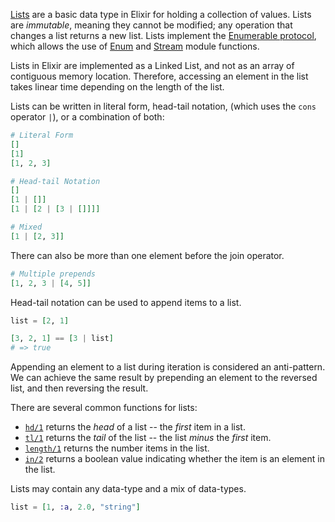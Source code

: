 [Lists][list] are a basic data type in Elixir for holding a collection of values. Lists are _immutable_, meaning they cannot be modified; any operation that changes a list returns a new list. Lists implement the [Enumerable protocol][enum-protocol], which allows the use of [Enum][enum] and [Stream][stream] module functions.

Lists in Elixir are implemented as a Linked List, and not as an array of contiguous memory location. Therefore, accessing an element in the list takes linear time depending on the length of the list.

Lists can be written in literal form, head-tail notation, (which uses the `cons` operator `|`), or a combination of both:

```elixir
# Literal Form
[]
[1]
[1, 2, 3]

# Head-tail Notation
[]
[1 | []]
[1 | [2 | [3 | []]]]

# Mixed
[1 | [2, 3]]
```

There can also be more than one element before the join operator.

```elixir
# Multiple prepends
[1, 2, 3 | [4, 5]]
```

Head-tail notation can be used to append items to a list.

```elixir
list = [2, 1]

[3, 2, 1] == [3 | list]
# => true
```

Appending an element to a list during iteration is considered an anti-pattern. We can achieve the same result by prepending an element to the reversed list, and then reversing the result.

There are several common functions for lists:

- [`hd/1`][hd] returns the _head_ of a list -- the _first_ item in a list.
- [`tl/1`][tl] returns the _tail_ of the list -- the list _minus_ the _first_ item.
- [`length/1`][length] returns the number items in the list.
- [`in/2`][in] returns a boolean value indicating whether the item is an element in the list.

Lists may contain any data-type and a mix of data-types.

```elixir
list = [1, :a, 2.0, "string"]
```

[enum]: https://hexdocs.pm/elixir/Enum.html
[enum-protocol]: https://hexdocs.pm/elixir/Enumerable.html
[hd]: https://hexdocs.pm/elixir/Kernel.html#hd/1
[in]: https://hexdocs.pm/elixir/Kernel.html#in/2
[length]: https://hexdocs.pm/elixir/Kernel.html#length/1
[list]: https://hexdocs.pm/elixir/List.html
[stream]: https://hexdocs.pm/elixir/Stream.html
[tl]: https://hexdocs.pm/elixir/Kernel.html#tl/1
